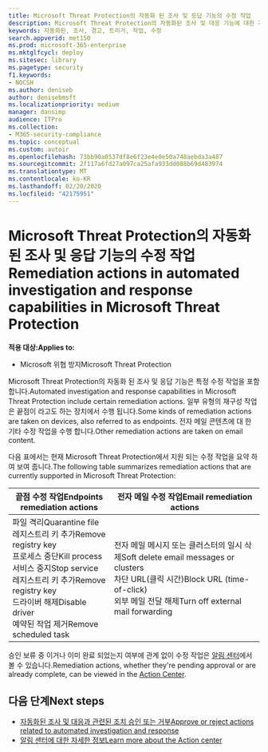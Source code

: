 ```yaml
---
title: Microsoft Threat Protection의 자동화 된 조사 및 응답 기능의 수정 작업
description: Microsoft Threat Protection의 자동화된 조사 및 대응 기능에 대한 개요를 확인하세요.
keywords: 자동화된, 조사, 경고, 트리거, 작업, 수정
search.appverid: met150
ms.prod: microsoft-365-enterprise
ms.mktglfcycl: deploy
ms.sitesec: library
ms.pagetype: security
f1.keywords:
- NOCSH
ms.author: deniseb
author: denisebmsft
ms.localizationpriority: medium
manager: dansimp
audience: ITPro
ms.collection:
- M365-security-compliance
ms.topic: conceptual
ms.custom: autoir
ms.openlocfilehash: 73bb90a0537df8e6f23e4e0e50a748aebda3a487
ms.sourcegitcommit: 2f117a6fd27a097ca25afa933dd088b69d483974
ms.translationtype: MT
ms.contentlocale: ko-KR
ms.lasthandoff: 02/20/2020
ms.locfileid: "42175951"
---
```

# <a name="remediation-actions-in-automated-investigation-and-response-capabilities-in-microsoft-threat-protection"></a><span data-ttu-id="5212d-104">Microsoft Threat Protection의 자동화 된 조사 및 응답 기능의 수정 작업</span><span class="sxs-lookup"><span data-stu-id="5212d-104">Remediation actions in automated investigation and response capabilities in Microsoft Threat Protection</span></span>

<span data-ttu-id="5212d-105">**적용 대상:**</span><span class="sxs-lookup"><span data-stu-id="5212d-105">**Applies to:**</span></span>
- <span data-ttu-id="5212d-106">Microsoft 위협 방지</span><span class="sxs-lookup"><span data-stu-id="5212d-106">Microsoft Threat Protection</span></span>

<span data-ttu-id="5212d-107">Microsoft Threat Protection의 자동화 된 조사 및 응답 기능은 특정 수정 작업을 포함 합니다.</span><span class="sxs-lookup"><span data-stu-id="5212d-107">Automated investigation and response capabilities in Microsoft Threat Protection include certain remediation actions.</span></span> <span data-ttu-id="5212d-108">일부 유형의 재구성 작업은 끝점이 라고도 하는 장치에서 수행 됩니다.</span><span class="sxs-lookup"><span data-stu-id="5212d-108">Some kinds of remediation actions are taken on devices, also referred to as endpoints.</span></span> <span data-ttu-id="5212d-109">전자 메일 콘텐츠에 대 한 기타 수정 작업을 수행 합니다.</span><span class="sxs-lookup"><span data-stu-id="5212d-109">Other remediation actions are taken on email content.</span></span>

<span data-ttu-id="5212d-110">다음 표에서는 현재 Microsoft Threat Protection에서 지원 되는 수정 작업을 요약 하 여 보여 줍니다.</span><span class="sxs-lookup"><span data-stu-id="5212d-110">The following table summarizes remediation actions that are currently supported in Microsoft Threat Protection:</span></span> 

|<span data-ttu-id="5212d-111">끝점 수정 작업</span><span class="sxs-lookup"><span data-stu-id="5212d-111">Endpoints remediation actions</span></span>  |<span data-ttu-id="5212d-112">전자 메일 수정 작업</span><span class="sxs-lookup"><span data-stu-id="5212d-112">Email remediation actions</span></span>  |
|---------|---------|
|<span data-ttu-id="5212d-113">파일 격리</span><span class="sxs-lookup"><span data-stu-id="5212d-113">Quarantine file</span></span><br/><span data-ttu-id="5212d-114">레지스트리 키 추가</span><span class="sxs-lookup"><span data-stu-id="5212d-114">Remove registry key</span></span><br/><span data-ttu-id="5212d-115">프로세스 중단</span><span class="sxs-lookup"><span data-stu-id="5212d-115">Kill process</span></span> <br/><span data-ttu-id="5212d-116">서비스 중지</span><span class="sxs-lookup"><span data-stu-id="5212d-116">Stop service</span></span> <br/><span data-ttu-id="5212d-117">레지스트리 키 추가</span><span class="sxs-lookup"><span data-stu-id="5212d-117">Remove registry key</span></span> <br/><span data-ttu-id="5212d-118">드라이버 해제</span><span class="sxs-lookup"><span data-stu-id="5212d-118">Disable driver</span></span> <br/><span data-ttu-id="5212d-119">예약된 작업 제거</span><span class="sxs-lookup"><span data-stu-id="5212d-119">Remove scheduled task</span></span>      |<span data-ttu-id="5212d-120">전자 메일 메시지 또는 클러스터의 일시 삭제</span><span class="sxs-lookup"><span data-stu-id="5212d-120">Soft delete email messages or clusters</span></span><br/><span data-ttu-id="5212d-121">차단 URL(클릭 시간)</span><span class="sxs-lookup"><span data-stu-id="5212d-121">Block URL (time-of-click)</span></span><br/><span data-ttu-id="5212d-122">외부 메일 전달 해제</span><span class="sxs-lookup"><span data-stu-id="5212d-122">Turn off external mail forwarding</span></span>          |

<span data-ttu-id="5212d-123">승인 보류 중 이거나 이미 완료 되었는지 여부에 관계 없이 수정 작업은 [알림 센터](https://docs.microsoft.com/microsoft-365/security/mtp/mtp-action-center)에서 볼 수 있습니다.</span><span class="sxs-lookup"><span data-stu-id="5212d-123">Remediation actions, whether they're pending approval or are already complete, can be viewed in the [Action Center](https://docs.microsoft.com/microsoft-365/security/mtp/mtp-action-center).</span></span>

## <a name="next-steps"></a><span data-ttu-id="5212d-124">다음 단계</span><span class="sxs-lookup"><span data-stu-id="5212d-124">Next steps</span></span>

- [<span data-ttu-id="5212d-125">자동화된 조사 및 대응과 관련된 조치 승인 또는 거부</span><span class="sxs-lookup"><span data-stu-id="5212d-125">Approve or reject actions related to automated investigation and response</span></span>](https://docs.microsoft.com/microsoft-365/security/mtp/mtp-autoir-actions)
- [<span data-ttu-id="5212d-126">알림 센터에 대한 자세한 정보</span><span class="sxs-lookup"><span data-stu-id="5212d-126">Learn more about the Action center</span></span>](https://docs.microsoft.com/microsoft-365/security/mtp/mtp-action-center)
